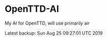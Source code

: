 # OpenTTD-AI
My AI for OpenTTD, will use primarily air

Latest backup: Sun Aug 25 09:27:01 UTC 2019
